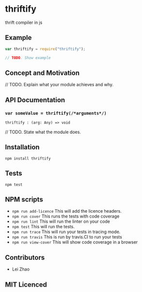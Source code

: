 # thriftify

<!--
    [![build status][build-png]][build]
    [![Coverage Status][cover-png]][cover]
    [![Davis Dependency status][dep-png]][dep]
-->

<!-- [![NPM][npm-png]][npm] -->

thrift compiler in js

## Example

```js
var thriftify = require("thriftify");

// TODO. Show example
```

## Concept and Motivation

// TODO. Explain what your module achieves and why.

## API Documentation

### `var someValue = thriftify(/*arguments*/)`

<!--
  This is a jsig notation of your interface.
  https://github.com/jsigbiz/spec
-->
```ocaml
thriftify : (arg: Any) => void
```

// TODO. State what the module does.

## Installation

`npm install thriftify`

## Tests

`npm test`

## NPM scripts

 - `npm run add-licence` This will add the licence headers.
 - `npm run cover` This runs the tests with code coverage
 - `npm run lint` This will run the linter on your code
 - `npm test` This will run the tests.
 - `npm run trace` This will run your tests in tracing mode.
 - `npm run travis` This is run by travis.CI to run your tests
 - `npm run view-cover` This will show code coverage in a browser

## Contributors

 - Lei Zhao

## MIT Licenced

  [build-png]: https://secure.travis-ci.org/uber/thriftify.png
  [build]: https://travis-ci.org/uber/thriftify
  [cover-png]: https://coveralls.io/repos/uber/thriftify/badge.png
  [cover]: https://coveralls.io/r/uber/thriftify
  [dep-png]: https://david-dm.org/uber/thriftify.png
  [dep]: https://david-dm.org/uber/thriftify
  [test-png]: https://ci.testling.com/uber/thriftify.png
  [tes]: https://ci.testling.com/uber/thriftify
  [npm-png]: https://nodei.co/npm/thriftify.png?stars&downloads
  [npm]: https://nodei.co/npm/thriftify
